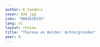 ```yaml
---
author: K Sanders
cover: 439.jpg
isbn: "9064530335"
lang: nl
layout: review
title: "Thoreau en Walden: Achtergronden"
year: 0
---
```

